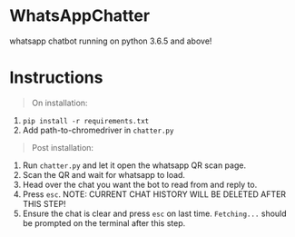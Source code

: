 # WhatsAppChatter
whatsapp chatbot running on python 3.6.5 and above!

# Instructions
> On installation:
1. `pip install -r requirements.txt`
2. Add path-to-chromedriver in `chatter.py`
> Post installation:
1. Run `chatter.py` and let it open the whatsapp QR scan page.
2. Scan the QR and wait for whatsapp to load.
3. Head over the chat you want the bot to read from and reply to.
4. Press `esc`. NOTE: CURRENT CHAT HISTORY WILL BE DELETED AFTER THIS STEP!
5. Ensure the chat is clear and press `esc` on last time. `Fetching...` should be prompted on the terminal after this step.
